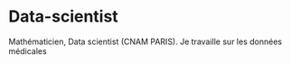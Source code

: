 # Data-scientist
Mathématicien, Data scientist (CNAM PARIS). Je travaille sur les données médicales

